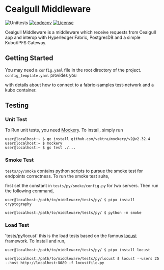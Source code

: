# Cealgull Middleware

![Unittests](https://github.com/Cealgull/Verify/actions/workflows/go.yml/badge.svg)
[![codecov](https://codecov.io/gh/Cealgull/Middleware/graph/badge.svg?token=BGKUR08BRW)](https://codecov.io/gh/Cealgull/Middleware)
[![License](https://img.shields.io/badge/License-Apache_2.0-blue.svg)](https://opensource.org/licenses/Apache-2.0)

Cealgull Middleware is a middleware which receive requests from Cealgull app and interop with Hyperledger Fabric, PostgresDB and a simple Kubo/IPFS Gateway.


## Getting Started

You may need a `config.yaml` file in the root directory of the project. `config_template.yaml` provides you

with details about how to connect to a fabric-samples test-network and a kubo container.

## Testing

### Unit Test

To Run unit tests, you need [Mockery](https://vektra.github.io/mockery/latest/installation/). To install, simply run

```console
user@localhost:~ $ go install github.com/vektra/mockery/v2@v2.32.4
user@localhost:~ $ mockery
user@localhost:~ $ go test ./...
```

### Smoke Test

`tests/py/smoke` contains python scripts to pursue the smoke test for endpoints correctness. To run the smoke test suite,

first set the constant in `tests/py/smoke/config.py` for two servers. Then run the following command,

```console
user@localhost:/path/to/middleware/tests/py/ $ pipx install cryptography

user@localhost:/path/to/middleware/tests/py/ $ python -m smoke
```

### Load Test

'tests/py/locust' this is the load tests based on the famous [locust](https://locust.io/) framework. To Install and run,

``` console
user@localhost:/path/to/middleware/tests/py/ $ pipx install locust

user@localhost:/path/to/middleware/tests/py/locust $ locust --users 25 --host http://localhost:8089 -f locustfile.py
```

